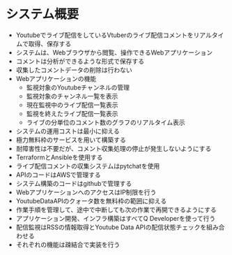 # システム概要
- Youtubeでライブ配信をしているVtuberのライブ配信コメントをリアルタイムで取得、保存する
- システムは、Webブラウザから閲覧、操作できるWebアプリケーション
- コメントは分析ができるような形式で保存する
- 収集したコメントデータの削除は行わない
- Webアプリケーションの機能
  - 監視対象のYoutubeチャンネルの管理
  - 監視対象のチャンネル一覧を表示
  - 現在監視中のライブ配信一覧表示
  - 監視を終えたライブ配信一覧表示
  - ライブの分単位のコメント数のグラフのリアルタイム表示
- システムの運用コストは最小に抑える
- 極力無料枠のサービスを用いて構築する
- 耐障害性は不要だが、コメント収集処理の停止が発生しないようにする
- TerraformとAnsibleを使用する
- ライブ配信コメントの収集システムはpytchatを使用
- APIのコードはAWSで管理する
- システム構築のコードはgithubで管理する
- WebアプリケーションへのアクセスはIP制限を行う
- YoutubeDataAPIのクォータ数を無料枠の範囲に抑える
- 作業手順を管理して、途中で中断しても次の作業で再開できるようにする
- アプリケーション開発、インフラ構築はすべてQ Developerを使って行う
- 配信監視はRSSの情報取得とYoutube Data APIの配信状態チェックを組み合わせる
- それぞれの機能は疎結合で実装を行う